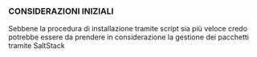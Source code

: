 ### CONSIDERAZIONI INIZIALI
 Sebbene la procedura di installazione tramite script sia più veloce credo potrebbe essere da prendere in considerazione la gestione dei pacchetti
 tramite SaltStack

 

